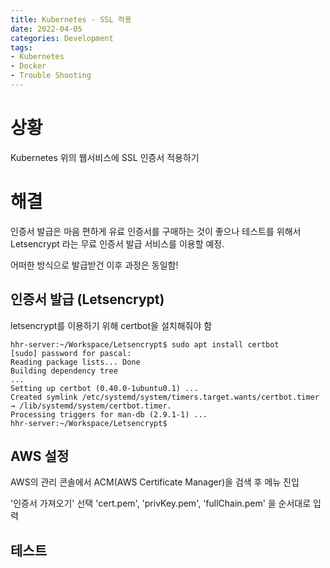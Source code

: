 ```yaml
---
title: Kubernetes - SSL 적용
date: 2022-04-05
categories: Development
tags:
- Kubernetes
- Docker
- Trouble Shooting
---
```



# 상황

Kubernetes 위의 웹서비스에 SSL 인증서 적용하기

# 해결

인증서 발급은 마음 편하게 유료 인증서를 구매하는 것이 좋으나 테스트를 위해서 Letsencrypt 라는 무료 인증서 발급 서비스를 이용할 예정.

어떠한 방식으로 발급받건 이후 과정은 동일함!

## 인증서 발급 (Letsencrypt)

letsencrypt를 이용하기 위해 certbot을 설치해줘야 함
```shell
hhr-server:~/Workspace/Letsencrypt$ sudo apt install certbot
[sudo] password for pascal:
Reading package lists... Done
Building dependency tree
...
Setting up certbot (0.40.0-1ubuntu0.1) ...
Created symlink /etc/systemd/system/timers.target.wants/certbot.timer → /lib/systemd/system/certbot.timer.
Processing triggers for man-db (2.9.1-1) ...
hhr-server:~/Workspace/Letsencrypt$
```



## AWS 설정

AWS의 관리 콘솔에서 ACM(AWS Certificate Manager)을 검색 후 메뉴 진입

'인증서 가져오기' 선택  'cert.pem', 'privKey.pem', 'fullChain.pem' 을 순서대로 입력

### 

## 테스트
